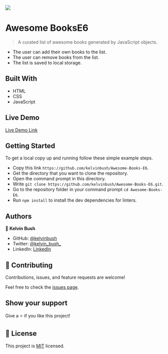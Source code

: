 ![](https://img.shields.io/badge/Microverse-blueviolet)

# Awesome BooksE6

> A curated list of awesome books generated by JavaScript objects.
- The user can add their own books to the list.
- The user can remove books from the list.
- The list is saved to local storage.


## Built With

- HTML
- CSS
- JavaScript

## Live Demo

[Live Demo Link](http://kelvinbush.me/Awesome-Books/)


## Getting Started

To get a local copy up and running follow these simple example steps.

- Copy this link `https://github.com/kelvinbush/Awesome-Books-E6`.
- Get the directory that you want to clone the repository.
- Open the command prompt in this directory.
- Write `git clone https://github.com/kelvinbush/Awesome-Books-E6.git`.
- Go to the repository folder in your command prompt `cd Awesome-Books-E6`.
- Run `npm install` to install the dev dependencies for linters.


## Authors

👤 **Kelvin Bush**

- GitHub: [@kelvinbush](https://github.com/kelvinbush)
- Twitter: [@kelvin_bush_](https://twitter.com/kelvin_bush_)
- LinkedIn: [LinkedIn](https://www.linkedin.com/in/kelvin-wachiye-04b469173/)


## 🤝 Contributing

Contributions, issues, and feature requests are welcome!

Feel free to check the [issues page](../../issues/).

## Show your support

Give a ⭐️ if you like this project!


## 📝 License

This project is [MIT](./MIT.md) licensed.
